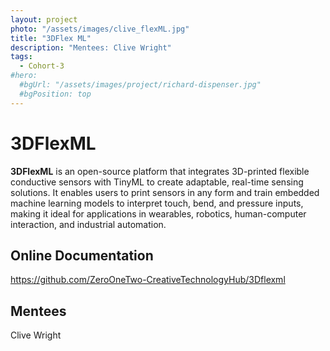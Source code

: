 ```yaml
---
layout: project
photo: "/assets/images/clive_flexML.jpg"
title: "3DFlex ML"
description: "Mentees: Clive Wright"
tags:
  - Cohort-3
#hero:
  #bgUrl: "/assets/images/project/richard-dispenser.jpg"
  #bgPosition: top
---
```


# 3DFlexML



**3DFlexML** is an open-source platform that integrates 3D-printed flexible conductive sensors with TinyML to create adaptable, real-time sensing solutions. It enables users to print sensors in any form and train embedded machine learning models to interpret touch, bend, and pressure inputs, making it ideal for applications in wearables, robotics, human-computer interaction, and industrial automation.

## Online Documentation
https://github.com/ZeroOneTwo-CreativeTechnologyHub/3Dflexml


## Mentees
Clive Wright